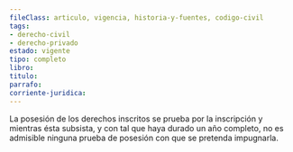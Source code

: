 ```yaml
---
fileClass: articulo, vigencia, historia-y-fuentes, codigo-civil
tags:
- derecho-civil
- derecho-privado
estado: vigente
tipo: completo
libro:
titulo:
parrafo:
corriente-juridica:
---
```

La posesión de los derechos inscritos se prueba por la inscripción y mientras ésta subsista, y con tal que haya durado un año completo, no es admisible ninguna prueba de posesión con que se pretenda impugnarla.